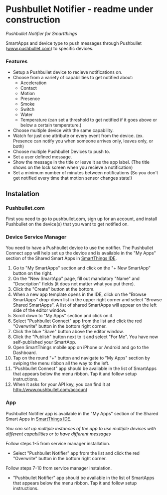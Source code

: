 # Pushbullet Notifier - readme under construction
*Pushbullet Notifier for Smartthings*

SmartApps and device type to push messages through Pushbullet (www.pushbullet.com) to specific devices.

### Features

* Setup a Pushbullet device to recieve notifications on.
* Choose from a variety of capabilities to get notified about:
	* Acceleration
	* Contact
	* Motion
	* Presence
	* Smoke
	* Switch
	* Water
	* Temperature (can set a threshold to get notified if it goes above or below a certain temperature.)
* Choose multiple device with the same capability.
* Watch for just one attribute or every event from the device. (ex. Presence can notify you when someone arrives only, leaves only, or both)
* Choose multiple Pushbullet Devices to push to.
* Set a user defined message.
* Show the message in the title or leave it as the app label. (The title shows on the lock screen when you recieve a notification)
* Set a minimum number of minutes between notifications (So you don't get notified every time that motion sensor changes state!)

## Instalation

### Pushbullet.com

First you need to go to pushbullet.com, sign up for an account, and install Pushbullet on the device(s) that you want to get notified on.

### Device Service Manager

You need to have a Pushbullet device to use the notifier. The Pushbullet Connect app will help set up the device and is available in the "My Apps" section of the Shared
Smart Apps in [SmartThings IDE](https://graph.api.smartthings.com).

1. Go to "My SmartApps" section and click on the "+ New SmartApp" button on the
right.
2. On the "New SmartApp" page, fill out mandatory "Name" and "Description"
fields (it does not matter what you put there).
3. Click the "Create" button at the bottom.
4. When a new app template opens in the IDE, click on the "Browse SmartApps"
drop-down list in the upper right corner and select "Browse Shared SmartApps".
A list of shared SmartApps will appear on the left side of the editor window.
5. Scroll down to "My Apps" section and click on it.
6. Select "Pushbullet Connect" app from the list and click the red "Overwrite" button
in the bottom right corner.
7. Click the blue "Save" button above the editor window.
8. Click the "Publish" button next to it and select "For Me". You have now
self-published your SmartApp.
9. Open SmartThings mobile app on iPhone or Android and go to the Dashboard.
10. Tap on the round "+" button and navigate to "My Apps" section by swiping
the menu ribbon all the way to the left.
11. "Pushbullet Connect" app should be available in the list of SmartApps that
appears below the menu ribbon. Tap it and follow setup instructions.
12. When it asks for your API key, you can find it at http://www.pushbullet.com/account

### App

Pushbullet Notifier app is available in the "My Apps" section of the Shared
Smart Apps in [SmartThings IDE](https://graph.api.smartthings.com).

*You can set up multiple instances of the app to use multiple devices with different capabilities or to have different messages*

Follow steps 1-5 from service manager installation.

* Select "Pushbullet Notifier" app from the list and click the red "Overwrite" button
in the bottom right corner.

Follow steps 7-10 from service manager instalation.

* "Pushbullet Notifier" app should be available in the list of SmartApps that
appears below the menu ribbon. Tap it and follow setup instructions.


